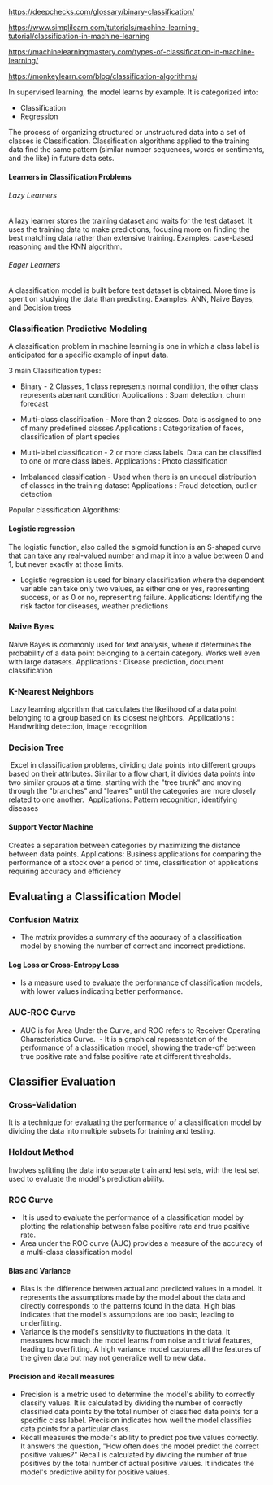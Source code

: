 
https://deepchecks.com/glossary/binary-classification/

https://www.simplilearn.com/tutorials/machine-learning-tutorial/classification-in-machine-learning

https://machinelearningmastery.com/types-of-classification-in-machine-learning/

https://monkeylearn.com/blog/classification-algorithms/


In supervised learning, the model learns by example. It is categorized into:
- Classification
- Regression

The process of organizing structured or unstructured data into a set of classes is Classification. Classification algorithms applied to the training data find the same pattern (similar number sequences, words or sentiments, and the like) in future data sets.

#### Learners in Classification Problems

###### Lazy Learners
A lazy learner stores the training dataset and waits for the test dataset. It uses the training data to make predictions, focusing more on finding the best matching data rather than extensive training. 
Examples: case-based reasoning and the KNN algorithm.

###### Eager Learners
A classification model is built before test dataset is obtained. More time is spent on studying the data than predicting.
Examples: ANN, Naive Bayes, and Decision trees

### Classification Predictive Modeling

A classification problem in machine learning is one in which a class label is anticipated for a specific example of input data.

3 main Classification types:
- Binary - 2 Classes, 1 class represents normal condition, the other class represents aberrant condition
Applications : Spam detection, churn forecast

- Multi-class classification - More than 2 classes. Data is assigned to one of many predefined classes
Applications : Categorization of faces, classification of plant species

- Multi-label classification - 2 or more class labels. Data can be classified to one or more class labels. 
Applications : Photo classification

- Imbalanced classification - Used when there is an unequal distribution of classes in the training dataset
Applications : Fraud detection, outlier detection

Popular classification Algorithms:

#### Logistic regression
The logistic function, also called the sigmoid function is an S-shaped curve that can take any real-valued number and map it into a value between 0 and 1, but never exactly at those limits.
- Logistic regression is used for binary classification where the dependent variable can take only two values, as either one or yes, representing success, or as 0 or no, representing failure.
Applications: Identifying the risk factor for diseases, weather predictions
### Naive Byes
Naive Bayes is commonly used for text analysis, where it determines the probability of a data point belonging to a certain category. Works well even with large datasets.
Applications : Disease prediction, document classification

### K-Nearest Neighbors
 Lazy learning algorithm that calculates the likelihood of a data point belonging to a group based on its closest neighbors.
 Applications : Handwriting detection, image recognition

### Decision Tree

 Excel in classification problems, dividing data points into different groups based on their attributes. Similar to a flow chart, it divides data points into two similar groups at a time, starting with the "tree trunk" and moving through the "branches" and "leaves" until the categories are more closely related to one another.
 Applications: Pattern recognition, identifying diseases
#### Support Vector Machine
Creates a separation between categories by maximizing the distance between data points.
Applications: Business applications for comparing the performance of a stock over a period of time, classification of applications requiring accuracy and efficiency

## Evaluating a Classification Model

### Confusion Matrix
- The matrix provides a summary of the accuracy of a classification model by showing the number of correct and incorrect predictions.
#### Log Loss or Cross-Entropy Loss
- Is a measure used to evaluate the performance of classification models, with lower values indicating better performance.
### AUC-ROC Curve

- AUC is for Area Under the Curve, and ROC refers to Receiver Operating Characteristics Curve.
 - It is a graphical representation of the performance of a classification model, showing the trade-off between true positive rate and false positive rate at different thresholds.

## Classifier Evaluation
### Cross-Validation
It is a technique for evaluating the performance of a classification model by dividing the data into multiple subsets for training and testing.

### Holdout Method
Involves splitting the data into separate train and test sets, with the test set used to evaluate the model's prediction ability.

### ROC Curve
-  It is used to evaluate the performance of a classification model by plotting the relationship between false positive rate and true positive rate.
- Area under the ROC curve (AUC) provides a measure of the accuracy of a multi-class classification model

#### Bias and Variance
- Bias is the difference between actual and predicted values in a model. It represents the assumptions made by the model about the data and directly corresponds to the patterns found in the data. High bias indicates that the model's assumptions are too basic, leading to underfitting.
- Variance is the model's sensitivity to fluctuations in the data. It measures how much the model learns from noise and trivial features, leading to overfitting. A high variance model captures all the features of the given data but may not generalize well to new data.
#### Precision and Recall measures
- Precision is a metric used to determine the model's ability to correctly classify values. It is calculated by dividing the number of correctly classified data points by the total number of classified data points for a specific class label. Precision indicates how well the model classifies data points for a particular class.
- Recall measures the model's ability to predict positive values correctly. It answers the question, "How often does the model predict the correct positive values?" Recall is calculated by dividing the number of true positives by the total number of actual positive values. It indicates the model's predictive ability for positive values.